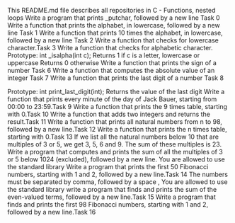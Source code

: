 This README.md file  describes all repositories in C - Functions, nested loops
Write a program that prints _putchar, followed by a new line Task 0
Write a function that prints the alphabet, in lowercase, followed by a new line Task 1 
Write a function that prints 10 times the alphabet, in lowercase, followed by a new line Task 2
Write a function that checks for lowercase character.Task 3 
Write a function that checks for alphabetic character.
Prototype: int _isalpha(int c);
Returns 1 if c is a letter, lowercase or uppercase
Returns 0 otherwise
Write a function that prints the sign of a number Task 6
Write a function that computes the absolute value of an integer Task 7
Write a function that prints the last digit of a number Task 8

Prototype: int print_last_digit(int);
Returns the value of the last digit
Write a function that prints every minute of the day of Jack Bauer, starting from 00:00 to 23:59.Task 9
Write a function that prints the 9 times table, starting with 0.Task 10
Write a function that adds two integers and returns the result.Task 11
Write a function that prints all natural numbers from n to 98, followed by a new line.Task 12
Write a function that prints the n times table, starting with 0.Task 13
If we list all the natural numbers below 10 that are multiples of 3 or 5, we get 3, 5, 6 and 9. The sum of these multiples is 23. Write a program that computes and prints the sum of all the multiples of 3 or 5 below 1024 (excluded), followed by a new line.
You are allowed to use the standard library
Write a program that prints the first 50 Fibonacci numbers, starting with 1 and 2, followed by a new line.Task 14
The numbers must be separated by comma, followed by a space , 
You are allowed to use the standard library
 write a program that finds and prints the sum of the even-valued terms, followed by a new line.Task 15
Write a program that finds and prints the first 98 Fibonacci numbers, starting with 1 and 2, followed by a new line.Task 16
